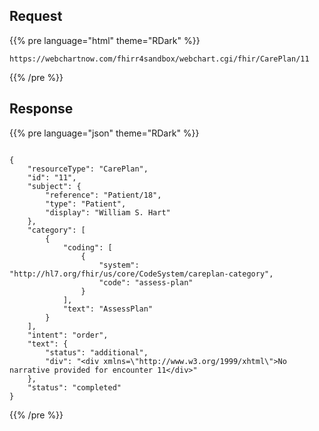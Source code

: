 ## Request

{{% pre language="html" theme="RDark" %}}
```
https://webchartnow.com/fhirr4sandbox/webchart.cgi/fhir/CarePlan/11

```
{{% /pre %}}


## Response


{{% pre language="json" theme="RDark" %}}
```

{
	"resourceType": "CarePlan",
	"id": "11",
	"subject": {
		"reference": "Patient/18",
		"type": "Patient",
		"display": "William S. Hart"
	},
	"category": [
		{
			"coding": [
				{
					"system": "http://hl7.org/fhir/us/core/CodeSystem/careplan-category",
					"code": "assess-plan"
				}
			],
			"text": "AssessPlan"
		}
	],
	"intent": "order",
	"text": {
		"status": "additional",
		"div": "<div xmlns=\"http://www.w3.org/1999/xhtml\">No narrative provided for encounter 11</div>"
	},
	"status": "completed"
}
```
{{% /pre %}}
